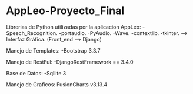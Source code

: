 # AppLeo-Proyecto_Final 

Librerias de Python utilizadas por la aplicacion AppLeo: 
-Speech_Recognition. 
-portaudio. 
-PyAudio. 
-Wave. 
-contextlib. 
-tkinter. --> Interfaz Gráfica. (Front_end --> Django)

Manejo de Templates: 
-Bootstrap 3.3.7 

Manejo de RestFul: 
-DjangoRestFramework == 3.4.0

Base de Datos: 
-Sqllite 3

Manejo de Graficos: 
FusionCharts v3.13.4
